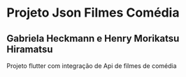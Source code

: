 <h1>Projeto Json Filmes Comédia</h1>
<h2>Gabriela Heckmann e Henry Morikatsu Hiramatsu</h2>
<p>Projeto flutter com integração de Api de filmes de comédia</p>
